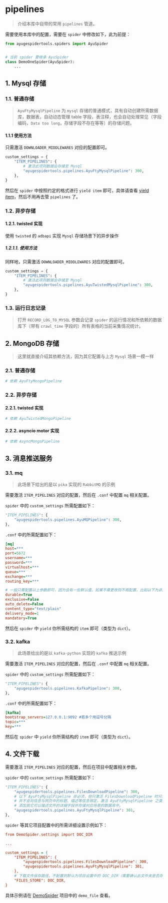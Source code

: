 # pipelines

> 介绍本库中自带的常用 `pipelines` 管道。

需要使用本库中的配置，需要在 `spider` 中修改如下，此为前提：

```python
from ayugespidertools.spiders import AyuSpider


# 当前 spider 要继承 AyuSpider
class DemoOneSpider(AyuSpider):
    ...
```

## 1. Mysql 存储

### 1.1. 普通存储

> `AyuFtyMysqlPipeline` 为 `mysql` 存储的普通模式，具有自动创建所需数据库，数据表，自动动态管理 table 字段，表注释，也会自动处理常见（字段编码，`Data too long`，存储字段不存在等等）的存储问题。

#### 1.1.1 使用方法

只需激活 `DOWNLOADER_MIDDLEWARES` 对应的配置即可。

```python
custom_settings = {
    "ITEM_PIPELINES": {
        # 激活此项则数据会存储至 Mysql
        "ayugespidertools.pipelines.AyuFtyMysqlPipeline": 300,
    },
}
```

然后在 `spider` 中按照约定的格式进行 `yield item` 即可，具体请查看 [yield item](https://ayugespidertools.readthedocs.io/en/latest/topics/items.html#yield-item)，然后不用再去管 `pipelines` 了。

### 1.2. 异步存储

#### 1.2.1. twisted 实现

使用 `twisted` 的 `adbapi` 实现 `Mysql` 存储场景下的异步操作

##### 1.2.1.1. 使用方法

同样地，只需激活 `DOWNLOADER_MIDDLEWARES` 对应的配置即可。

```python
custom_settings = {
    "ITEM_PIPELINES": {
        # 激活此项则数据会存储至 Mysql
        "ayugespidertools.pipelines.AyuTwistedMysqlPipeline": 300,
    },
}
```

### 1.3. 运行日志记录

> 打开 `RECORD_LOG_TO_MYSQL` 参数会记录 `spider` 的运行情况和所依赖的数据库下（带有 `crawl_time` 字段的）所有表格的当前采集情况统计。

## 2. MongoDB 存储

> 这里就直接介绍其依赖方法，因为其它配置与上方 `Mysql` 场景一模一样

### 2.1. 普通存储

```python
# 依赖 AyuFtyMongoPipeline
```

### 2.2. 异步存储

#### 2.2.1. twisted 实现

```python
# 依赖 AyuTwistedMongoPipeline
```

#### 2.2.2. asyncio motor 实现

```python
# 依赖 AsyncMongoPipeline
```

## 3. 消息推送服务

### 3.1. mq

> 此场景下给出的是以 `pika` 实现的 `RabbitMQ` 的示例

需要激活 `ITEM_PIPELINES` 对应的配置，然后在 `.conf` 中配置 `mq` 相关配置。

`spider` 中的 `custom_settings` 所需配置如下：

```python
"ITEM_PIPELINES": {
    "ayugespidertools.pipelines.AyuMQPipeline": 300,
},
```

`.conf` 中的所需配置如下：

```ini
[mq]
host=***
port=5672
username=***
password=***
virtualhost=***
queue=***
exchange=***
routing_key=***

# 一般只需配置以上参数即可，因为会有一些默认值，如果不需更改则不用配置，比如以下为非必须参数及其默认值：
durable=True
exclusive=False
auto_delete=False
content_type="text/plain"
delivery_mode=1
mandatory=True
```

然后在 `spider` 中 `yield` 你所需结构的 `item` 即可（类型为 `dict`）。

### 3.2. kafka

> 此场景给出的是以 `kafka-python` 实现的 `kafka` 推送示例

需要激活 `ITEM_PIPELINES` 对应的配置，然后在 `.conf` 中配置 `mq` 相关配置。

`spider` 中的 `custom_settings` 所需配置如下：

```python
"ITEM_PIPELINES": {
    "ayugespidertools.pipelines.KafkaPipeline": 300,
},
```

`.conf` 中的所需配置如下：

```ini
[kafka]
bootstrap_servers=127.0.0.1:9092 #若多个用逗号分隔
topic=***
key=***
```

然后在 `spider` 中 `yield` 你所需结构的 `item` 即可（类型为 `dict`）。

## 4. 文件下载

需要激活 `ITEM_PIPELINES` 对应的配置，然后在项目中配置相关参数。

`spider` 中的 `custom_settings` 所需配置如下：

```python
"ITEM_PIPELINES": {
    "ayugespidertools.pipelines.FilesDownloadPipeline": 300,
    # 以下 AyuFtyMysqlPipeline 非必须，但只激活 FilesDownloadPipeline 时只会下载文件，但是
    # 并不会将信息与网页中的标题、描述等信息绑定，激活 AyuFtyMysqlPipeline 之类的选项后，可以自行
    # 添加其它可以描述文件的详细字段并存储对应场景的数据库中。
    "ayugespidertools.pipelines.AyuFtyMysqlPipeline": 301,
},
```

`spider` 等其它项目配置中的所需详细设置示例如下：

```ini
from DemoSpider.settings import DOC_DIR

...

custom_settings = {
    "ITEM_PIPELINES": {
        "ayugespidertools.pipelines.FilesDownloadPipeline": 300,
        "ayugespidertools.pipelines.AyuFtyMysqlPipeline": 301,
    },
    # 下载文件保存路径，不配置则默认为项目设置中的 DOC_DIR（需要确认此文件夹是否存在）
    "FILES_STORE": DOC_DIR,
}
```

具体示例请在 [DemoSpider](https://github.com/shengchenyang/DemoSpider) 项目中的 `demo_file` 查看。
